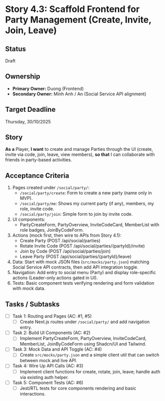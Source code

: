 # Story 4.3: Scaffold Frontend for Party Management (Create, Invite, Join, Leave)

## Status

Draft

## Ownership

* **Primary Owner:** Duong (Frontend)
* **Secondary Owner:** Minh Anh / An (Social Service API alignment)

## Target Deadline

Thursday, 30/10/2025

## Story

**As a** Player,
**I want** to create and manage Parties through the UI (create, invite via code, join, leave, view members),
**so that** I can collaborate with friends in party-based activities.

## Acceptance Criteria

1. Pages created under `/social/party/`:
   - `/social/party/create`: Form to create a new party (name only in MVP).
   - `/social/party/me`: Shows my current party (if any), members, my role, invite code.
   - `/social/party/join`: Simple form to join by invite code.
2. UI components:
   - PartyCreateForm, PartyOverview, InviteCodeCard, MemberList with role badges, JoinByCodeForm.
3. Actions (mock first, then wire to APIs from Story 4.1):
   - Create Party (POST /api/social/parties)
   - Rotate Invite Code (POST /api/social/parties/{partyId}/invite)
   - Join by Code (POST /api/social/parties/join)
   - Leave Party (POST /api/social/parties/{partyId}/leave)
4. Data: Start with mock JSON files (`src/mocks/party.json`) matching Social Service API contracts, then add API integration toggle.
5. Navigation: Add entry to social menu (Party) and display role-specific actions (Leader-only actions gated in UI).
6. Tests: Basic component tests verifying rendering and form validation with mock data.

## Tasks / Subtasks

- [ ] Task 1: Routing and Pages (AC: #1, #5)
  - [ ] Create Next.js routes under `/social/party/` and add navigation entry.
- [ ] Task 2: Build UI Components (AC: #2)
  - [ ] Implement PartyCreateForm, PartyOverview, InviteCodeCard, MemberList, JoinByCodeForm using Shadcn/UI and Tailwind.
- [ ] Task 3: Mock Data and API Toggle (AC: #4)
  - [ ] Create `src/mocks/party.json` and a simple client util that can switch between mock and live API.
- [ ] Task 4: Wire Up API Calls (AC: #3)
  - [ ] Implement client functions for create, rotate, join, leave; handle auth via existing auth helper.
- [ ] Task 5: Component Tests (AC: #6)
  - [ ] Jest/RTL tests for core components rendering and basic interactions.